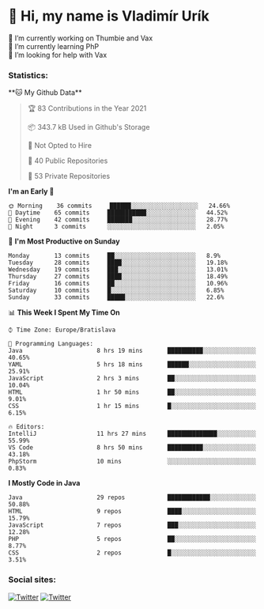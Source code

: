 <h1> 👋 Hi, my name is Vladimír Urík</h1>
<p>
 🔭 I’m currently working on Thumbie and Vax<br>
 🌱 I’m currently learning PhP<br>
 🤔 I’m looking for help with Vax<br>
</p>
<h3>Statistics:</h3>
<!--START_SECTION:waka-->
**🐱 My Github Data** 

> 🏆 83 Contributions in the Year 2021
 > 
> 📦 343.7 kB Used in Github's Storage 
 > 
> 🚫 Not Opted to Hire
 > 
> 📜 40 Public Repositories 
 > 
> 🔑 53 Private Repositories  
 > 
**I'm an Early 🐤** 

```text
🌞 Morning    36 commits     ██████░░░░░░░░░░░░░░░░░░░   24.66% 
🌆 Daytime    65 commits     ███████████░░░░░░░░░░░░░░   44.52% 
🌃 Evening    42 commits     ███████░░░░░░░░░░░░░░░░░░   28.77% 
🌙 Night      3 commits      ░░░░░░░░░░░░░░░░░░░░░░░░░   2.05%

```
📅 **I'm Most Productive on Sunday** 

```text
Monday       13 commits     ██░░░░░░░░░░░░░░░░░░░░░░░   8.9% 
Tuesday      28 commits     ████░░░░░░░░░░░░░░░░░░░░░   19.18% 
Wednesday    19 commits     ███░░░░░░░░░░░░░░░░░░░░░░   13.01% 
Thursday     27 commits     ████░░░░░░░░░░░░░░░░░░░░░   18.49% 
Friday       16 commits     ██░░░░░░░░░░░░░░░░░░░░░░░   10.96% 
Saturday     10 commits     █░░░░░░░░░░░░░░░░░░░░░░░░   6.85% 
Sunday       33 commits     █████░░░░░░░░░░░░░░░░░░░░   22.6%

```


📊 **This Week I Spent My Time On** 

```text
⌚︎ Time Zone: Europe/Bratislava

💬 Programming Languages: 
Java                     8 hrs 19 mins       ██████████░░░░░░░░░░░░░░░   40.65% 
YAML                     5 hrs 18 mins       ██████░░░░░░░░░░░░░░░░░░░   25.91% 
JavaScript               2 hrs 3 mins        ██░░░░░░░░░░░░░░░░░░░░░░░   10.04% 
HTML                     1 hr 50 mins        ██░░░░░░░░░░░░░░░░░░░░░░░   9.01% 
CSS                      1 hr 15 mins        █░░░░░░░░░░░░░░░░░░░░░░░░   6.15%

🔥 Editors: 
IntelliJ                 11 hrs 27 mins      ██████████████░░░░░░░░░░░   55.99% 
VS Code                  8 hrs 50 mins       ██████████░░░░░░░░░░░░░░░   43.18% 
PhpStorm                 10 mins             ░░░░░░░░░░░░░░░░░░░░░░░░░   0.83%

```

**I Mostly Code in Java** 

```text
Java                     29 repos            ████████████░░░░░░░░░░░░░   50.88% 
HTML                     9 repos             ████░░░░░░░░░░░░░░░░░░░░░   15.79% 
JavaScript               7 repos             ███░░░░░░░░░░░░░░░░░░░░░░   12.28% 
PHP                      5 repos             ██░░░░░░░░░░░░░░░░░░░░░░░   8.77% 
CSS                      2 repos             █░░░░░░░░░░░░░░░░░░░░░░░░   3.51%

```



<!--END_SECTION:waka-->

<h3>Social sites:</h3>
<p><a href="https://twitter.com/GGGEDR" target="_blank"><img alt="Twitter" src="https://img.shields.io/badge/twitter-%231DA1F2.svg?&style=for-the-badge&logo=twitter&logoColor=white" /></a> <a href="https://www.reddit.com/user/GGGEDR" target="_blank"><img alt="Twitter" src="https://img.shields.io/badge/reddit-%23FE6262.svg?&style=for-the-badge&logo=reddit&logoColor=white" /></a>
</p>
